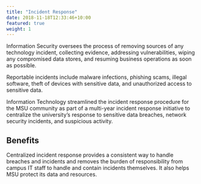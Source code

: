 ```yaml
---
title: "Incident Response"
date: 2018-11-18T12:33:46+10:00
featured: true
weight: 1
---
```



Information Security oversees the process of removing sources of any technology incident, collecting evidence, addressing vulnerabilities, wiping any compromised data stores, and resuming business operations as soon as possible.

Reportable incidents include malware infections, phishing scams, illegal software, theft of devices with sensitive data, and unauthorized access to sensitive data.

Information Technology streamlined the incident response procedure for the MSU community as part of a multi-year incident response initiative to centralize the university’s response to sensitive data breaches, network security incidents, and suspicious activity.

## Benefits
Centralized incident response provides a consistent way to handle breaches and incidents and removes the burden of responsibility from campus IT staff to handle and contain incidents themselves. It also helps MSU protect its data and resources.